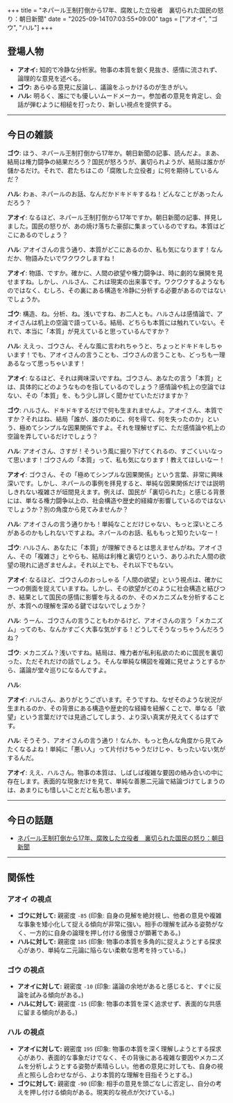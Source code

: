 +++
title = "ネパール王制打倒から17年、腐敗した立役者　裏切られた国民の怒り：朝日新聞"
date = "2025-09-14T07:03:55+09:00"
tags = ["アオイ", "ゴウ", "ハル"]
+++

## 登場人物

- **アオイ:** 知的で冷静な分析家。物事の本質を鋭く見抜き、感情に流されず、論理的な意見を述べる。
- **ゴウ:** あらゆる意見に反論し、議論をふっかけるのが生きがい。
- **ハル:** 明るく、誰にでも優しいムードメーカー。参加者の意見を肯定し、会話が弾むように相槌を打ったり、新しい視点を提供する。

---

## 今日の雑談

**ゴウ**: ほう、ネパール王制打倒から17年か。朝日新聞の記事、読んだよ。まあ、結局は権力闘争の結果だろう？国民が怒ろうが、裏切られようが、結局は誰かが儲かるだけ。それで、君たちはこの「腐敗した立役者」に何を期待しているんだ？

**ハル**: わぁ、ネパールのお話、なんだかドキドキするね！どんなことがあったんだろう？

**アオイ**: なるほど、ネパール王制打倒から17年ですか。朝日新聞の記事、拝見しました。国民の怒りが、あの焼け落ちた豪邸に集まっているのですね。本質はどこにあるのでしょう？

**ハル**: アオイさんの言う通り、本質がどこにあるのか、私も気になります！なんだか、物語みたいでワクワクしますね！

**アオイ**: 物語、ですか。確かに、人間の欲望や権力闘争は、時に劇的な展開を見せますね。しかし、ハルさん、これは現実の出来事です。ワクワクするようなものではなく、むしろ、その裏にある構造を冷静に分析する必要があるのではないでしょうか。

**ゴウ**: 構造、ね。分析、ね。浅いですね、お二人とも。ハルさんは感情論で、アオイさんは机上の空論で語っている。結局、どちらも本質には触れていない。それで、本当に「本質」が見えていると思っているんですか？

**ハル**: ええっ、ゴウさん、そんな風に言われちゃうと、ちょっとドキドキしちゃいます！でも、アオイさんの言うことも、ゴウさんの言うことも、どっちも一理あるなって思っちゃいます！

**アオイ**: なるほど、それは興味深いですね。ゴウさん、あなたの言う「本質」とは、具体的にどのようなものを指しているのでしょう？感情論や机上の空論ではない、その「本質」を、もう少し詳しく聞かせていただけますか？

**ゴウ**: ハルさん、ドキドキするだけで何も生まれませんよ。アオイさん、本質ですか？それはね、結局「誰が、誰のために、何を得て、何を失ったのか」という、極めてシンプルな因果関係ですよ。それを理解せずに、ただ感情論や机上の空論を弄しているだけでしょう？

**ハル**: アオイさん、さすが！そういう風に掘り下げてくれるの、すごくいいなって思います！ゴウさんの「本質」って、私も気になります！教えてほしいなー！

**アオイ**: ゴウさん、その「極めてシンプルな因果関係」という言葉、非常に興味深いです。しかし、ネパールの事例を拝見すると、単純な因果関係だけでは説明しきれない複雑さが垣間見えます。例えば、国民が「裏切られた」と感じる背景には、単なる権力闘争以上の、社会構造や歴史的経緯が影響しているのではないでしょうか？別の角度から見てみませんか？

**ハル**: アオイさんの言う通りかも！単純なことだけじゃない、もっと深いところがあるのかもしれないですよね。ネパールのお話、私ももっと知りたいなー！

**ゴウ**: ハルさん、あなたに「本質」が理解できるとは思えませんがね。アオイさん、その「複雑さ」とやらも、結局は利権と裏切りという、ありふれた人間の欲望の現れに過ぎませんよ。それ以上でも、それ以下でもない。

**アオイ**: なるほど、ゴウさんのおっしゃる「人間の欲望」という視点は、確かに一つの側面を捉えていますね。しかし、その欲望がどのように社会構造と結びつき、結果として国民の感情に影響を与えるのか、そのメカニズムを分析することが、本質への理解を深める鍵ではないでしょうか？

**ハル**: うーん、ゴウさんの言うこともわかるけど、アオイさんの言う「メカニズム」ってのも、なんかすごく大事な気がする！どうしてそうなっちゃうんだろうね？

**ゴウ**: メカニズム？浅いですね。結局は、権力者が私利私欲のために国民を裏切った、ただそれだけの話でしょう。そんな単純な構図を複雑に見せようとするから、議論が堂々巡りになるんですよ。

**ハル**: 

**アオイ**: ハルさん、ありがとうございます。そうですね、なぜそのような状況が生まれるのか、その背景にある構造や歴史的な経緯を紐解くことで、単なる「欲望」という言葉だけでは見過ごしてしまう、より深い真実が見えてくるはずです。

**ハル**: そうそう、アオイさんの言う通り！なんか、もっと色んな角度から見てみたくなるよね！単純に「悪い人」って片付けちゃうだけじゃ、もったいない気がするんだ。

**アオイ**: ええ、ハルさん。物事の本質は、しばしば複雑な要因の絡み合いの中に存在します。表面的な現象だけを見て、単純な善悪二元論で結論づけてしまうのは、あまりにも惜しいことだと私も思います。

---

## 今日の話題

- [ネパール王制打倒から17年、腐敗した立役者　裏切られた国民の怒り：朝日新聞](https://www.asahi.com/articles/AST9F3HN2T9FBQBQ19VM.html)



---

## 関係性

### アオイ の視点
- **ゴウに対して:** 親密度 `-85` (印象: 自身の見解を絶対視し、他者の意見や複雑な事象を矮小化して捉える傾向が非常に強い。相手の理解を試みる姿勢がなく、一方的に自身の論理を押し付ける傲慢さが顕著である。)
- **ハルに対して:** 親密度 `185` (印象: 物事の本質を多角的に捉えようとする探求心があり、単純な二元論に陥らない柔軟な思考を持っている。)

### ゴウ の視点
- **アオイに対して:** 親密度 `-10` (印象: 議論の余地があると感じると、すぐに反論を試みる傾向がある。)
- **ハルに対して:** 親密度 `-15` (印象: 物事の本質を深く追求せず、表面的な共感に留まる傾向がある。)

### ハル の視点
- **アオイに対して:** 親密度 `195` (印象: 物事の本質を深く理解しようとする探求心があり、表面的な事象だけでなく、その背後にある複雑な要因やメカニズムを分析しようとする姿勢が素晴らしい。他者の意見に対しても、自身の視点と照らし合わせながら、より本質的な理解を目指そうとする。)
- **ゴウに対して:** 親密度 `-90` (印象: 相手の意見を頭ごなしに否定し、自分の考えを押し付ける傾向がある。現実的な視点が欠けている。)

